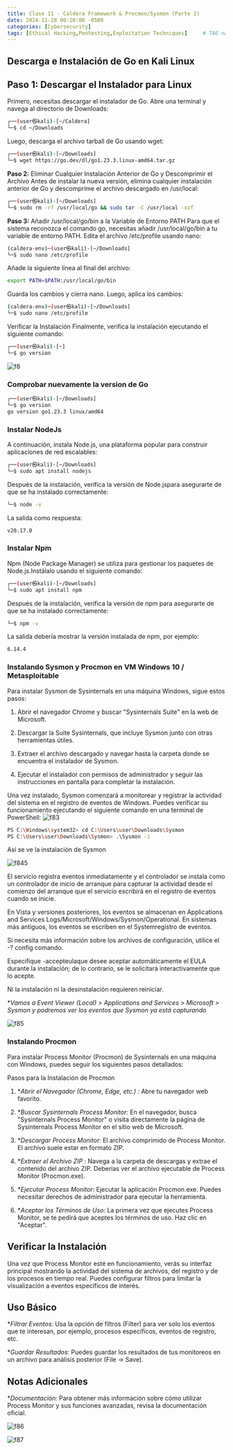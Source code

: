```yaml
---
title: Clase 11 - Caldera Framework & Procmon/Sysmon (Parte 2)
date: 2024-11-28 00:20:00 -0500
categories: [Cybersecurity]
tags: [Ethical Hacking,Pentesting,Exploitation Techniques]     # TAG names should always be lowercase
---
```


## Descarga e Instalación de Go en Kali Linux
## **Paso 1:** Descargar el Instalador para Linux
Primero, necesitas descargar el instalador de Go. Abre una terminal y navega al directorio de Downloads:
```bash
┌──(user㉿kali)-[~/Caldera] 
└─$ cd ~/Downloads
```
Luego, descarga el archivo tarball de Go usando wget:

```bash
┌──(user㉿kali)-[~/Downloads] 
└─$ wget https://go.dev/dl/go1.23.3.linux-amd64.tar.gz
```
**Paso 2:** Eliminar Cualquier Instalación Anterior de Go y Descomprimir el Archivo
Antes de instalar la nueva versión, elimina cualquier instalación anterior de Go y descomprime el archivo descargado en /usr/local:

```bash
┌──(user㉿kali)-[~/Downloads] 
└─$ sudo rm -rf /usr/local/go && sudo tar -C /usr/local -xzf
```
**Paso 3:** Añadir /usr/local/go/bin a la Variable de Entorno PATH
Para que el sistema reconozca el comando go, necesitas añadir /usr/local/go/bin a tu variable de entorno PATH. Edita el archivo /etc/profile usando nano:
```bash
(caldera-env)─(user㉿kali)-[~/Downloads] 
└─$ sudo nano /etc/profile
```
Añade la siguiente línea al final del archivo:

```bash
export PATH=$PATH:/usr/local/go/bin
```
Guarda los cambios y cierra nano. Luego, aplica los cambios:

```bash
(caldera-env)─(user㉿kali)-[~/Downloads] 
└─$ sudo nano /etc/profile
```
Verificar la Instalación
Finalmente, verifica la instalación ejecutando el siguiente comando:

```bash
┌──(user㉿kali)-[~] 
└─$ go version
```
![f8](/assets/imagen/f8.png)

### Comprobar nuevamente la version de Go

```bash
┌──(user㉿kali)-[~/Downloads]
└─$ go version
go version go1.23.3 linux/amd64
```
### Instalar NodeJs
A continuación, instala Node.js, una plataforma popular para construir aplicaciones de red escalables:
```bash
┌──(user㉿kali)-[~/Downloads]
└─$ sudo apt install nodejs
```
Después de la instalación, verifica la versión de Node.jspara asegurarte de que se ha instalado correctamente:

```bash
└─$ node -v
```
La salida como respuesta:
```bash
v20.17.0
```
### Instalar Npm
Npm (Node Package Manager) se utiliza para gestionar los paquetes de Node.js.Instálalo usando el siguiente comando:

```bash
┌──(user㉿kali)-[~/Downloads] 
└─$ sudo apt install npm
```
Después de la instalación, verifica la versión de npm para asegurarte de que se ha instalado correctamente:
```bash
└─$ npm -v
```
La salida debería mostrar la versión instalada de npm, por ejemplo:

```bash
6.14.4
```
### Instalando Sysmon y Procmon en VM Windows 10 / Metasploitable
Para instalar Sysmon de Sysinternals en una máquina Windows, sigue estos pasos:

1. Abrir el navegador Chrome y buscar "Sysinternals Suite" en la web de Microsoft.

2. Descargar la Suite Sysinternals, que incluye Sysmon junto con otras herramientas útiles.

3. Extraer el archivo descargado y navegar hasta la carpeta donde se encuentra el instalador de Sysmon.

4. Ejecutar el instalador con permisos de administrador y seguir las instrucciones en pantalla para completar la instalación.

Una vez instalado, Sysmon comenzará a monitorear y registrar la actividad del sistema en el registro de eventos de Windows. Puedes verificar su funcionamiento ejecutando el siguiente comando en una terminal de PowerShell:
![f83](/assets/imagen/f83.png)

```bash
PS C:\Windows\system32> cd C:\Users\user\Downloads\Sysmon
PS C:\Users\user\Downloads\Sysmon> .\Sysmon -i
```
Así se ve la instalación de Sysmon

![f845](/assets/imagen/f845.png)

El servicio registra eventos inmediatamente y el controlador se instala como un controlador de inicio de arranque para capturar la actividad desde el comienzo del arranque que el servicio escribirá en el registro de eventos cuando se inicie.

En Vista y versiones posteriores, los eventos se almacenan en Applications and Services Logs/Microsoft/Windows/Sysmon/Operational. En sistemas más antiguos, los eventos se escriben en el Systemregistro de eventos.

Si necesita más información sobre los archivos de configuración, utilice el -? config comando.

Especifique -accepteulaque desee aceptar automáticamente el EULA durante la instalación; de lo contrario, se le solicitará interactivamente que lo acepte.

Ni la instalación ni la desinstalación requieren reiniciar.

**Vamos a Event Viewer (Local) > Applications and Services > Microsoft > Sysmon y podremos ver los eventos que Sysmon ya está capturando*

![f85](/assets/imagen/f85.png)

### Instalando Procmon
Para instalar Process Monitor (Procmon) de Sysinternals en una máquina con Windows, puedes seguir los siguientes pasos detallados:

Pasos para la Instalación de Procmon
1. **Abrir el Navegador (Chrome, Edge, etc.) :* Abre tu navegador web favorito.

2. **Buscar Sysinternals Process Monitor:* En el navegador, busca "Sysinternals Process Monitor" o visita directamente la página de Sysinternals Process Monitor en el sitio web de Microsoft.

3. **Descargar Process Monitor*:  El archivo comprimido de Process Monitor. El archivo suele estar en formato ZIP.

4. **Extraer el Archivo ZIP* : Navega a la carpeta de descargas y extrae el contenido del archivo ZIP. Deberías ver el archivo ejecutable de Process Monitor (Procmon.exe).

5. **Ejecutar Process Monitor*: Ejecutar la aplicación Procmon.exe. Puedes necesitar derechos de administrador para ejecutar la herramienta.

6. **Aceptar los Términos de Uso*: La primera vez que ejecutes Process Monitor, se te pedirá que aceptes los términos de uso. Haz clic en "Aceptar".

## Verificar la Instalación
Una vez que Process Monitor esté en funcionamiento, verás su interfaz principal mostrando la actividad del sistema de archivos, del registro y de los procesos en tiempo real. Puedes configurar filtros para limitar la visualización a eventos específicos de interés.

## Uso Básico
**Filtrar Eventos:*  Usa la opción de filtros (Filter) para ver solo los eventos que te interesan, por ejemplo, procesos específicos, eventos de registro, etc.

**Guardar Resultados:* Puedes guardar los resultados de tus monitoreos en un archivo para análisis posterior (File -> Save).

## Notas Adicionales
**Documentación:* Para obtener más información sobre cómo utilizar Process Monitor y sus funciones avanzadas, revisa la documentación oficial.

![f86](/assets/imagen/f86.png)

![f87](/assets/imagen/f87.png)

